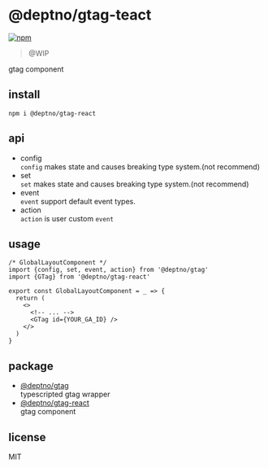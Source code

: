 # @deptno/gtag-teact
[![npm](https://img.shields.io/npm/dt/@deptno/gtag-react.svg?style=for-the-badge)](https://www.npmjs.com/package/@deptno/gtag-react)

> @WIP

gtag component

## install
```shell script
npm i @deptno/gtag-react
```

## api
- config  
  `config` makes state and causes breaking type system.(not recommend)
- set  
  `set` makes state and causes breaking type system.(not recommend)
- event  
  `event` support default event types.
- action  
  `action` is user custom `event`

## usage
```tsx
/* GlobalLayoutComponent */
import {config, set, event, action} from '@deptno/gtag'
import {GTag} from '@deptno/gtag-react'

export const GlobalLayoutComponent = _ => {
  return (
    <>
      <!-- ... -->
      <GTag id={YOUR_GA_ID} />
    </>
  )
}
```

## package
- [@deptno/gtag](packages/gtag)  
  typescripted gtag wrapper
- [@deptno/gtag-react](packages/gtag-gtag)  
  gtag component

## license
MIT